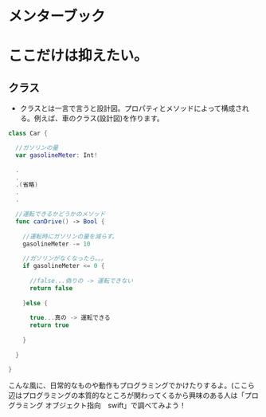 # メンターブック
# ここだけは抑えたい。
## クラス
- クラスとは一言で言うと設計図。プロパティとメソッドによって構成される。例えば、車のクラス(設計図)を作ります。
```swift
class Car {

  //ガソリンの量
  var gasolineMeter: Int!
  
  .
  .
  .(省略)
  .
  .

  //運転できるかどうかのメソッド
  func canDrive() -> Bool {
    
    //運転時にガソリンの量を減らす。
    gasolineMeter -= 10
    
    //ガソリンがなくなったら。。。
    if gasolineMeter <= 0 {
    
      //false...偽りの -> 運転できない
      return false
    
    }else {
    
      true...真の -> 運転できる
      return true
    
    }
    
  }

}
```

こんな風に、日常的なものや動作もプログラミングでかけたりするよ。(ここら辺はプログラミングの本質的なところが関わってくるから興味のある人は「プログラミング オブジェクト指向　swift」で調べてみよう！
    
    
    
    
    
    
    
    
    
    
    
